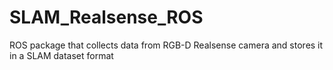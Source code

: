 # SLAM_Realsense_ROS
ROS package that collects data from RGB-D Realsense camera and stores it in a SLAM dataset format
